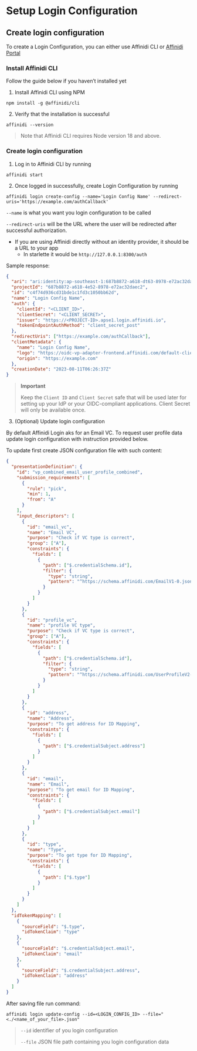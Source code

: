 # Setup Login Configuration

## Create login configuration

To create a Login Configuration, you can either use Affinidi CLI or [Affinidi Portal](https://portal.affinidi.com/login)

### Install Affinidi CLI

Follow the guide below if you haven’t installed yet

1. Install Affinidi CLI using NPM

`npm install -g @affinidi/cli`

2. Verify that the installation is successful

`affinidi --version`

> Note that Affinidi CLI requires Node version 18 and above.

### Create login configuration

1. Log in to Affinidi CLI by running

`affinidi start`

2. Once logged in successfully, create Login Configuration by running

`affinidi login create-config --name='Login Config Name' --redirect-uris='https://example.com/authCallback'`

`--name` is what you want you login configuration to be called

`--redirect-uris` will be the URL where the user will be redirected after successful authorization.

- If you are using Affinidi directly without an identity provider, it should be a URL to your app
  - In starlette it would be `http://127.0.0.1:8300/auth`

Sample response:

```json
{
  "ari": "ari:identity:ap-southeast-1:687b8872-a618-dt63-8978-e72ac32daeb1:login_configuration/c4f74d936cd31bde1c1fd3c1050bb76s",
  "projectId": "687b8872-a618-4e52-8978-e72ac32daec2",
  "id": "c4f74d936cd31bde1c1fd3c1050bb62d",
  "name": "Login Config Name",
  "auth": {
    "clientId": "<CLIENT_ID>",
    "clientSecret": "<CLIENT_SECRET>",
    "issuer": "https://<PROJECT-ID>.apse1.login.affinidi.io",
    "tokenEndpointAuthMethod": "client_secret_post"
  },
  "redirectUris": ["https://example.com/authCallback"],
  "clientMetadata": {
    "name": "Login Config Name",
    "logo": "https://oidc-vp-adapter-frontend.affinidi.com/default-client-logo.png",
    "origin": "https://example.com"
  },
  "creationDate": "2023-08-11T06:26:37Z"
}
```

> **Important**
>
> Keep the `Client ID` and `Client Secret` safe that will be used later for setting up your IdP or your OIDC-compliant applications. Client Secret will only be available once.

3. (Optional) Update login configuration

By default Affinidi Login aks for an Email VC. To request user profile data update login configuration with instruction provided below.

To update first create JSON configuration file with such content:

```json
{
  "presentationDefinition": {
    "id": "vp_combined_email_user_profile_combined",
    "submission_requirements": [
      {
        "rule": "pick",
        "min": 1,
        "from": "A"
      }
    ],
    "input_descriptors": [
      {
        "id": "email_vc",
        "name": "Email VC",
        "purpose": "Check if VC type is correct",
        "group": ["A"],
        "constraints": {
          "fields": [
            {
              "path": ["$.credentialSchema.id"],
              "filter": {
                "type": "string",
                "pattern": "^https://schema.affinidi.com/EmailV1-0.json$"
              }
            }
          ]
        }
      },
      {
        "id": "profile_vc",
        "name": "profile VC type",
        "purpose": "Check if VC type is correct",
        "group": ["A"],
        "constraints": {
          "fields": [
            {
              "path": ["$.credentialSchema.id"],
              "filter": {
                "type": "string",
                "pattern": "^https://schema.affinidi.com/UserProfileV2-0.json$"
              }
            }
          ]
        }
      },
      {
        "id": "address",
        "name": "Address",
        "purpose": "To get address for ID Mapping",
        "constraints": {
          "fields": [
            {
              "path": ["$.credentialSubject.address"]
            }
          ]
        }
      },
      {
        "id": "email",
        "name": "Email",
        "purpose": "To get email for ID Mapping",
        "constraints": {
          "fields": [
            {
              "path": ["$.credentialSubject.email"]
            }
          ]
        }
      },
      {
        "id": "type",
        "name": "Type",
        "purpose": "To get type for ID Mapping",
        "constraints": {
          "fields": [
            {
              "path": ["$.type"]
            }
          ]
        }
      }
    ]
  },
  "idTokenMapping": [
    {
      "sourceField": "$.type",
      "idTokenClaim": "type"
    },
    {
      "sourceField": "$.credentialSubject.email",
      "idTokenClaim": "email"
    },
    {
      "sourceField": "$.credentialSubject.address",
      "idTokenClaim": "address"
    }
  ]
}
```

After saving file run command:

`affinidi login update-config --id=<LOGIN_CONFIG_ID> --file="<./<name_of_your_file>.json"`

> `--id` identifier of you login configuration
>
> `--file` JSON file path containing you login configuration data
